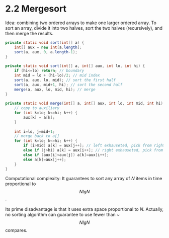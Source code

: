 # 2.2 Mergesort

Idea: combining two ordered arrays to make one larger ordered array. To sort an array, divide it into two halves, sort the two halves \(recursively\), and then merge the results.

```java
private static void sort(int[] a) {
    int[] aux = new int[a.length];
    sort(a, aux, 0, a.length-1);
}
    
private static void sort(int[] a, int[] aux, int lo, int hi) {
    if (hi<=lo) return; // boundary
    int mid = lo + (hi-lo)/2; // mid index
    sort(a, aux, lo, mid); // sort the first half
    sort(a, aux, mid+1, hi); // sort the second half
    merge(a, aux, lo, mid, hi); // merge
}
    
private static void merge(int[] a, int[] aux, int lo, int mid, int hi) {
    // copy to auxiliary
    for (int k=lo; k<=hi; k++) {
        aux[k] = a[k];
    }
        
    int i=lo, j=mid+1;
    // merge back to a[]
    for (int k=lo; k<=hi; k++) {
        if (i>mid) a[k] = aux[j++]; // left exhauseted, pick from right
        else if (j>hi) a[k] = aux[i++]; // right exhauseted, pick from left
        else if (aux[i]<aux[j]) a[k]=aux[i++];
        else a[k]=aux[j++];
    }
}
```

Computational complexity: It guarantees to sort any array of _N_ items in time proportional to $$NlgN$$. 

Its prime disadvantage is that it uses extra space proportional to _N_. Actually, no sorting algorithm can guarantee to use fewer than ~$$NlgN$$ compares.


